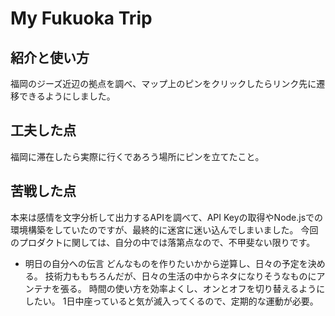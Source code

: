 # My Fukuoka Trip

## 紹介と使い方
福岡のジーズ近辺の拠点を調べ、マップ上のピンをクリックしたらリンク先に遷移できるようにしました。


## 工夫した点
福岡に滞在したら実際に行くであろう場所にピンを立てたこと。

## 苦戦した点
本来は感情を文字分析して出力するAPIを調べて、API Keyの取得やNode.jsでの環境構築をしていたのですが、最終的に迷宮に迷い込んでしまいました。
今回のプロダクトに関しては、自分の中では落第点なので、不甲斐ない限りです。

  - 明日の自分への伝言
どんなものを作りたいかから逆算し、日々の予定を決める。
技術力ももちろんだが、日々の生活の中からネタになりそうなものにアンテナを張る。
時間の使い方を効率よくし、オンとオフを切り替えるようにしたい。
1日中座っていると気が滅入ってくるので、定期的な運動が必要。

